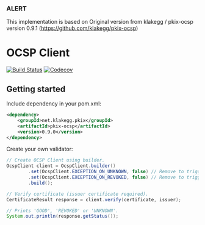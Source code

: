 ### ALERT
This implementation is based on Original version from klakegg / pkix-ocsp version 0.9.1 (https://github.com/klakegg/pkix-ocsp)


# OCSP Client

[![Build Status](https://travis-ci.org/klakegg/pkix-ocsp.svg?branch=master)](https://travis-ci.org/klakegg/pkix-ocsp)
[![Codecov](https://codecov.io/gh/klakegg/pkix-ocsp/branch/master/graph/badge.svg)](https://codecov.io/gh/klakegg/pkix-ocsp)


## Getting started

Include dependency in your pom.xml:

```xml
<dependency>
    <groupId>net.klakegg.pkix</groupId>
    <artifactId>pkix-ocsp</artifactId>
    <version>0.9.0</version>
</dependency>
```

Create your own validator:

```java
// Create OCSP Client using builder.
OcspClient client = OcspClient.builder()
        .set(OcspClient.EXCEPTION_ON_UNKNOWN, false) // Remove to trigger exception on 'UNKNOWN'.
        .set(OcspClient.EXCEPTION_ON_REVOKED, false) // Remove to trigger exception on 'REVOKED'.
        .build();

// Verify certificate (issuer certificate required).
CertificateResult response = client.verify(certificate, issuer);

// Prints 'GOOD', 'REVOKED' or 'UNKNOWN'.
System.out.println(response.getStatus());
```
